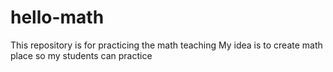 # hello-math
This repository is for practicing the math teaching
My idea is to create math place so my students can practice
